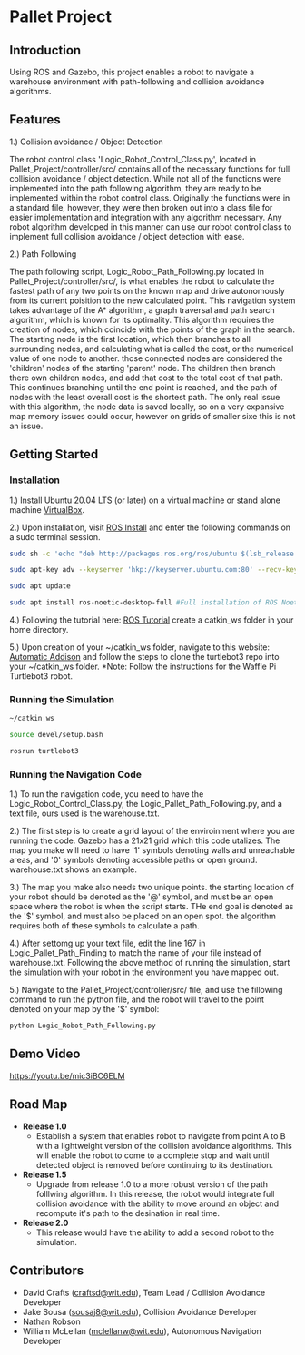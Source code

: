 # Pallet Project

## Introduction 

Using ROS and Gazebo, this project enables a robot to navigate a warehouse environment with path-following and collision avoidance algorithms.

## Features
1.) Collision avoidance / Object Detection

The robot control class 'Logic_Robot_Control_Class.py', located in Pallet_Project/controller/src/ contains all of the necessary functions for full collision avoidance / object detection. While not all of the functions were implemented into the path following algorithm, they are ready to be implemented within the robot control class. Originally the functions were in a standard file, however, they were then broken out into a class file for easier implementation and integration with any algorithm necessary. Any robot algorithm developed in this manner can use our robot control class to implement full collision avoidance / object detection with ease. 

2.) Path Following

The path following script, Logic_Robot_Path_Following.py located in Pallet_Project/controller/src/, is what enables the robot to calculate the fastest path of any two points on the known map and drive autonomously from its current poisition to the new calculated point. This navigation system takes advantage of the A* algorithm, a graph traversal and path search algorithm, which is known for its optimality. This algorithm requires the creation of nodes, which coincide with the points of the graph in the search. The starting node is the first location, which then branches to all surrounding nodes, and calculating what is called the cost, or the numerical value of one node to another. those connected nodes are considered the 'children' nodes of the starting 'parent' node. The children then branch there own children nodes, and add that cost to the total cost of that path. This continues branching until the end point is reached, and the path of nodes with the least overall cost is the shortest path. The only real issue with this algorithm, the node data is saved locally, so on a very expansive map memory issues could occur, however on grids of smaller sixe this is not an issue.

## Getting Started

### Installation

1.) Install Ubuntu 20.04 LTS (or later) on a virtual machine or stand alone machine [VirtualBox](https://www.virtualbox.org/).

2.) Upon installation, visit [ROS Install](http://wiki.ros.org/Installation/Ubuntu) and enter the following commands on a sudo terminal session. 

```bash
sudo sh -c 'echo "deb http://packages.ros.org/ros/ubuntu $(lsb_release -sc) main" > /etc/apt/sources.list.d/ros-latest.list'

sudo apt-key adv --keyserver 'hkp://keyserver.ubuntu.com:80' --recv-key C1CF6E31E6BADE8868B172B4F42ED6FBAB17C654

sudo apt update

sudo apt install ros-noetic-desktop-full #Full installation of ROS Noetic / Gazebo
```
4.) Following the tutorial here: [ROS Tutorial](http://wiki.ros.org/catkin/Tutorials/create_a_workspace) create a catkin_ws folder in your home directory.

5.) Upon creation of your ~/catkin_ws folder, navigate to this website: [Automatic Addison](https://automaticaddison.com/how-to-launch-the-turtlebot3-simulation-with-ros/) and follow the steps to clone the turtlebot3 repo into your ~/catkin_ws folder. *Note: Follow the instructions for the Waffle Pi Turtlebot3 robot.

### Running the Simulation

```bash
~/catkin_ws 

source devel/setup.bash

rosrun turtlebot3

```
### Running the Navigation Code

1.) To run the navigation code, you need to have the Logic_Robot_Control_Class.py, the Logic_Pallet_Path_Following.py, and a text file, ours used is the warehouse.txt.

2.) The first step is to create a grid layout of the enviroinment where you are running the code. Gazebo has a 21x21 grid which this code utalizes. The map you make will need to have '1' symbols denoting walls and unreachable areas, and '0' symbols denoting accessible paths or open ground. warehouse.txt shows an example.

3.) The map you make also needs two unique points. the starting location of your robot should be denoted as the '@' symbol, and must be an open space where the robot is when the script starts. THe end goal is denoted as the '$' symbol, and must also be placed on an open spot. the algorithm requires both of these symbols to calculate a path.

4.) After settomg up your text file, edit the line 167 in Logic_Pallet_Path_Finding to match the name of your file instead of warehouse.txt. Following the above method of running the simulation, start the simulation with your robot in the environment you have mapped out.

5.) Navigate to the Pallet_Project/controller/src/ file, and use the fillowing command to run the python file, and the robot will travel to the point denoted on your map by the '$' symbol:

```bash
python Logic_Robot_Path_Following.py
```

## Demo Video

https://youtu.be/mic3iBC6ELM

## Road Map
* **Release 1.0** 
    * Establish a system that enables robot to navigate from point A to B with a lightweight version of the collision avoidance algorithms. This will enable the robot to come to a complete stop and wait until detected object is removed before continuing to its destination. 
* **Release 1.5**
    * Upgrade from release 1.0 to a more robust version of the path folllwing algorithm. In this release, the robot would integrate full collision avoidance with the ability to move around an object and recompute it's path to the desination in real time.
* **Release 2.0**
    * This release would have the ability to add a second robot to the simulation.

## Contributors

- David Crafts (craftsd@wit.edu), Team Lead / Collision Avoidance Developer
- Jake Sousa (sousaj8@wit.edu), Collision Avoidance Developer
- Nathan Robson
- William McLellan (mclellanw@wit.edu), Autonomous Navigation Developer
